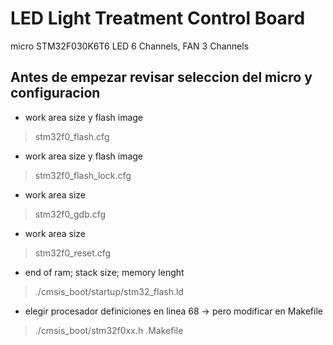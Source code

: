 # LED Light Treatment Control Board
micro STM32F030K6T6
LED 6 Channels, FAN 3 Channels

Antes de empezar revisar seleccion del micro y configuracion
------------------------------------------------------------

* work area size y flash image
>stm32f0_flash.cfg

* work area size y flash image
>stm32f0_flash_lock.cfg

* work area size
>stm32f0_gdb.cfg

* work area size
>stm32f0_reset.cfg

* end of ram; stack size; memory lenght
>./cmsis_boot/startup/stm32_flash.ld

* elegir procesador definiciones en linea 68 -> pero modificar en Makefile
>./cmsis_boot/stm32f0xx.h
>.Makefile



